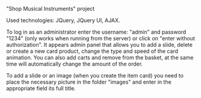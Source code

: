 "Shop Musical Instruments" project

Used technologies: JQuery, JQuery UI, AJAX.

To log in as an administrator enter the username: "admin" and password "1234" (only works when running from the server) or click on "enter without authorization".
It appears admin panel that allows you to add a slide, delete or create a new card product, change the type and speed of the card animation.
You can also add carts and remove from the basket, at the same time will automatically change the amount of the order.

To add a slide or an image (when you create the item card) you need to place the necessary picture in the folder "images" and enter in the appropriate field its full title.
